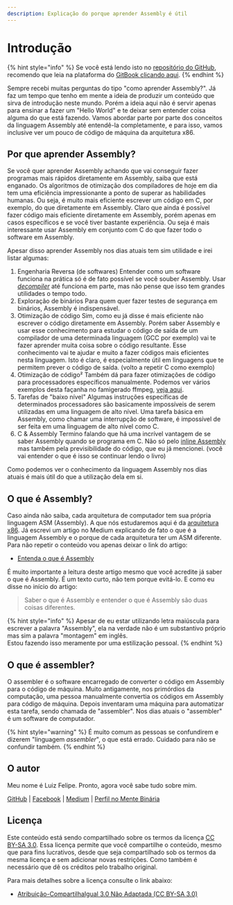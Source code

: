 ```yaml
---
description: Explicação do porque aprender Assembly é útil
---
```


# Introdução

{% hint style="info" %}
Se você está lendo isto no [repositório do GitHub](https://github.com/Silva97/livro-assembly-x86), recomendo que leia na plataforma do [GitBook clicando aqui](https://mentebinaria.gitbook.io/assembly-x86/).
{% endhint %}

Sempre recebi muitas perguntas do tipo "como aprender Assembly?". Já faz um tempo que tenho em mente a ideia de produzir um conteúdo que sirva de introdução neste mundo. Porém a ideia aqui não é servir apenas para ensinar a fazer um "Hello World" e te deixar sem entender coisa alguma do que está fazendo. Vamos abordar parte por parte dos conceitos da linguagem Assembly até entendê-la completamente, e para isso, vamos inclusive ver um pouco de código de máquina da arquitetura x86.

## Por que aprender Assembly?

Se você quer aprender Assembly achando que vai conseguir fazer programas mais rápidos diretamente em Assembly, saiba que está enganado. Os algoritmos de otimização dos compiladores de hoje em dia tem uma eficiência impressionante a ponto de superar as habilidades humanas. Ou seja, é muito mais eficiente escrever um código em C, por exemplo, do que diretamente em Assembly. Claro que ainda é possível fazer código mais eficiente diretamente em Assembly, porém apenas em casos específicos e se você tiver bastante experiência. Ou seja é mais interessante usar Assembly em conjunto com C do que fazer todo o software em Assembly.

Apesar disso aprender Assembly nos dias atuais tem sim utilidade e irei listar algumas:

1. Engenharia Reversa \(de softwares\) Entender como um software funciona na prática só é de fato possível se você souber Assembly. Usar [_decompiler_](https://pt.wikipedia.org/wiki/Descompilador) até funciona em parte, mas não pense que isso tem grandes utilidades o tempo todo.
2. Exploração de binários Para quem quer fazer testes de segurança em binários, Assembly é indispensável.
3. Otimização de código Sim, como eu já disse é mais eficiente não escrever o código diretamente em Assembly. Porém saber Assembly e usar esse conhecimento para estudar o código de saída de um compilador de uma determinada linguagem \(GCC por exemplo\) vai te fazer aprender muita coisa sobre o código resultante. Esse conhecimento vai te ajudar e muito a fazer códigos mais eficientes nesta linguagem. Isto é claro, é especialmente útil em linguagens que te permitem prever o código de saída. \(volto a repetir C como exemplo\)
4. Otimização de código² Também dá para fazer otimizações de código para processadores específicos manualmente. Podemos ver vários exemplos desta façanha no famigerado ffmpeg, [veja aqui](https://github.com/FFmpeg/FFmpeg/blob/a0ac49e38ee1d1011c394d7be67d0f08b2281526/libavcodec/x86/ac3dsp.asm).
5. Tarefas de "baixo nível" Algumas instruções específicas de determinados processadores são basicamente impossíveis de serem utilizadas em uma linguagem de alto nível. Uma tarefa básica em Assembly, como chamar uma interrupção de software, é impossível de ser feita em uma linguagem de alto nível como C.
6. C & Assembly Termino falando que há uma incrível vantagem de se saber Assembly quando se programa em C. Não só pelo [inline Assembly](https://gcc.gnu.org/onlinedocs/gcc/Using-Assembly-Language-with-C.html) mas também pela previsibilidade do código, que eu já mencionei. \(você vai entender o que é isso se continuar lendo o livro\)

Como podemos ver o conhecimento da linguagem Assembly nos dias atuais é mais útil do que a utilização dela em si.

## O que é Assembly?

Caso ainda não saiba, cada arquitetura de computador tem sua própria linguagem ASM \(Assembly\). A que nós estudaremos aqui é da [arquitetura x86](https://pt.wikipedia.org/wiki/X86). Já escrevi um artigo no Medium explicando de fato o que é a linguagem Assembly e o porque de cada arquitetura ter um ASM diferente. Para não repetir o conteúdo vou apenas deixar o link do artigo:

* [Entenda o que é Assembly](https://medium.com/@FreeDev/entenda-o-que-%C3%A9-assembly-ed64526cab49)

É muito importante a leitura deste artigo mesmo que você acredite já saber o que é Assembly. É um texto curto, não tem porque evitá-lo. E como eu disse no início do artigo:

> Saber o que é Assembly e entender o que é Assembly são duas coisas diferentes.

{% hint style="info" %}
Apesar de eu estar utilizando letra maiúscula para escrever a palavra "Assembly", ela na verdade não é um substantivo próprio mas sim a palavra "montagem" em inglês.  
Estou fazendo isso meramente por uma estilização pessoal.
{% endhint %}

## O que é assembler?

O assembler é o software encarregado de converter o código em Assembly para o código de máquina. Muito antigamente, nos primórdios da computação, uma pessoa manualmente convertia os códigos em Assembly para código de máquina. Depois inventaram uma máquina para automatizar esta tarefa, sendo chamada de "assembler". Nos dias atuais o "assembler" é um software de computador.

{% hint style="warning" %}
É muito comum as pessoas se confundirem e dizerem "linguagem _assembler_", o que está errado. Cuidado para não se confundir também.
{% endhint %}

## O autor

Meu nome é Luiz Felipe. Pronto, agora você sabe tudo sobre mim.

[GitHub](https://github.com/Silva97) \| [Facebook](https://www.facebook.com/B4.0E.B0.48.CD.10.B0.69.CD.10.C3) \| [Medium](https://freedev.medium.com/) \| [Perfil no Mente Binária](https://www.mentebinaria.com.br/profile/522-felipesilva/)

## Licença

Este conteúdo está sendo compartilhado sobre os termos da licença [CC BY-SA 3.0](https://creativecommons.org/licenses/by-sa/3.0/legalcode). Essa licença permite que você compartilhe o conteúdo, mesmo que para fins lucrativos, desde que seja compartilhado sob os termos da mesma licença e sem adicionar novas restrições. Como também é necessário que dê os créditos pelo trabalho original.

Para mais detalhes sobre a licença consulte o link abaixo:

* [Atribuição-CompartilhaIgual 3.0 Não Adaptada \(CC BY-SA 3.0\)](https://creativecommons.org/licenses/by-sa/3.0/deed.pt)


